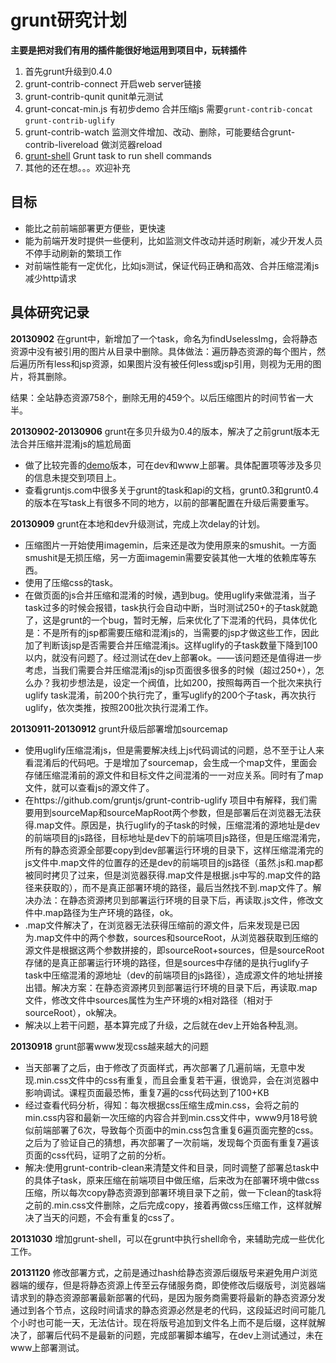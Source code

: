 # grunt研究计划 #

**主要是把对我们有用的插件能很好地运用到项目中，玩转插件**

1. 首先grunt升级到0.4.0
2. grunt-contrib-connect 开启web server链接
3. grunt-contrib-qunit qunit单元测试
4. grunt-concat-min.js 有初步demo 合并压缩js 需要`grunt-contrib-concat` `grunt-contrib-uglify`
5. grunt-contrib-watch 监测文件增加、改动、删除，可能要结合grunt-contrib-livereload 做浏览器reload
6. [grunt-shell](https://github.com/sindresorhus/grunt-shell "grunt-shell") Grunt task to run shell commands
7. 其他的还在想。。。欢迎补充

##  目标 ##
- 能比之前前端部署更方便些，更快速
- 能为前端开发时提供一些便利，比如监测文件改动并适时刷新，减少开发人员不停手动刷新的繁琐工作
- 对前端性能有一定优化，比如js测试，保证代码正确和高效、合并压缩混淆js减少http请求

## 具体研究记录 ##
**20130902** 在grunt中，新增加了一个task，命名为findUselessImg，会将静态资源中没有被引用的图片从目录中删除。具体做法：遍历静态资源的每个图片，然后遍历所有less和jsp资源，如果图片没有被任何less或jsp引用，则视为无用的图片，将其删除。

结果：全站静态资源758个，删除无用的459个。以后压缩图片的时间节省一大半。

**20130902-20130906** grunt在多贝升级为0.4的版本，解决了之前grunt版本无法合并压缩并混淆js的尴尬局面
- 做了比较完善的[demo](https://github.com/kbisnotzombie/grunt-fedeploy)版本，可在dev和www上部署。具体配置项等涉及多贝的信息未提交到项目上。
- 查看gruntjs.com中很多关于grunt的task和api的文档，grunt0.3和grunt0.4的版本在写task上有很多不同的地方，以前的部署配置在升级后需要重写。
 
**20130909** grunt在本地和dev升级测试，完成上次delay的计划。
- 压缩图片一开始使用imagemin，后来还是改为使用原来的smushit。一方面smushit是无损压缩，另一方面imagemin需要安装其他一大堆的依赖库等东西。
- 使用了压缩css的task。
- 在做页面的js合并压缩和混淆的时候，遇到bug。使用uglify来做混淆，当子task过多的时候会报错，task执行会自动中断，当时测试250+的子task就跪了，这是grunt的一个bug，暂时无解，后来优化了下混淆的代码，具体优化是：不是所有的jsp都需要压缩和混淆js的，当需要的jsp才做这些工作，因此加了判断该jsp是否需要合并压缩混淆js。这样uglify的子task数量下降到100以内，就没有问题了。经过测试在dev上部署ok。——该问题还是值得进一步考虑，当我们需要合并压缩混淆js的jsp页面很多很多的时候（超过250+），怎么办？我初步想法是，设定一个阀值，比如200，按照每两百一个批次来执行uglify task混淆，前200个执行完了，重写uglify的200个子task，再次执行uglify，依次类推，按照200批次执行混淆工作。

**20130911-20130912** grunt升级后部署增加sourcemap
- 使用uglify压缩混淆js，但是需要解决线上js代码调试的问题，总不至于让人来看混淆后的代码吧。于是增加了sourcemap，会生成一个map文件，里面会存储压缩混淆前的源文件和目标文件之间混淆的一一对应关系。同时有了map文件，就可以查看js的源文件了。
- 在https://github.com/gruntjs/grunt-contrib-uglify 项目中有解释，我们需要用到sourceMap和sourceMapRoot两个参数，但是部署后在浏览器无法获得.map文件。原因是，执行uglify的子task的时候，压缩混淆的源地址是dev的前端项目的js路径，目标地址是dev下的前端项目js路径，但是压缩混淆完，所有的静态资源全部要copy到dev部署运行环境的目录下，这样压缩混淆完的js文件中.map文件的位置存的还是dev的前端项目的js路径（虽然.js和.map都被同时拷贝了过来，但是浏览器获得.map文件是根据.js中写的.map文件的路径来获取的），而不是真正部署环境的路径，最后当然找不到.map文件了。解决办法：在静态资源拷贝到部署运行环境的目录下后，再读取.js文件，修改文件中.map路径为生产环境的路径，ok。
- .map文件解决了，在浏览器无法获得压缩前的源文件，后来发现是已因为.map文件中的两个参数，sources和sourceRoot，从浏览器获取到压缩的源文件是根据这两个参数拼接的，即sourceRoot+sources，但是sourceRoot存储的是真正部署运行环境的路径，但是sources中存储的是执行uglify子task中压缩混淆的源地址（dev的前端项目的js路径），造成源文件的地址拼接出错。解决方案：在静态资源拷贝到部署运行环境的目录下后，再读取.map文件，修改文件中sources属性为生产环境的x相对路径（相对于sourceRoot），ok解决。
- 解决以上若干问题，基本算完成了升级，之后就在dev上开始各种乱测。

**20130918** grunt部署www发现css越来越大的问题
- 当天部署了之后，由于修改了页面样式，再次部署了几遍前端，无意中发现.min.css文件中的css有重复，而且会重复若干遍，很诡异，会在浏览器中影响调试。课程页面最恐怖，重复7遍的css代码达到了100+KB
- 经过查看代码分析，得知：每次根据css压缩生成min.css，会将之前的min.css内容和最新一次压缩的内容合并到min.css文件中，www9月18号貌似前端部署了6次，导致每个页面中的min.css包含重复6遍页面完整的css。之后为了验证自己的猜想，再次部署了一次前端，发现每个页面有重复7遍该页面的css代码，证明了之前的分析。
- 解决:使用grunt-contrib-clean来清楚文件和目录，同时调整了部署总task中的具体子task，原来压缩在前端项目中做压缩，后来改为在部署环境中做css压缩，所以每次copy静态资源到部署环境目录下之前，做一下clean的task将之前的.min.css文件删除，之后完成copy，接着再做css压缩工作，这样就解决了当天的问题，不会有重复的css了。

**20131030** 增加grunt-shell，可以在grunt中执行shell命令，来辅助完成一些优化工作。

**20131120** 修改部署方式，之前是通过hash给静态资源后缀版号来避免用户浏览器端的缓存，但是将静态资源上传至云存储服务商，即使修改后缀版号，浏览器端请求到的静态资源部署最新部署的代码，是因为服务商需要将最新的静态资源分发通过到各个节点，这段时间请求的静态资源必然是老的代码，这段延迟时间可能几个小时也可能一天，无法估计。现在将版号追加到文件名上而不是后缀，这样就解决了，部署后代码不是最新的问题，完成部署脚本编写，在dev上测试通过，未在www上部署测试。